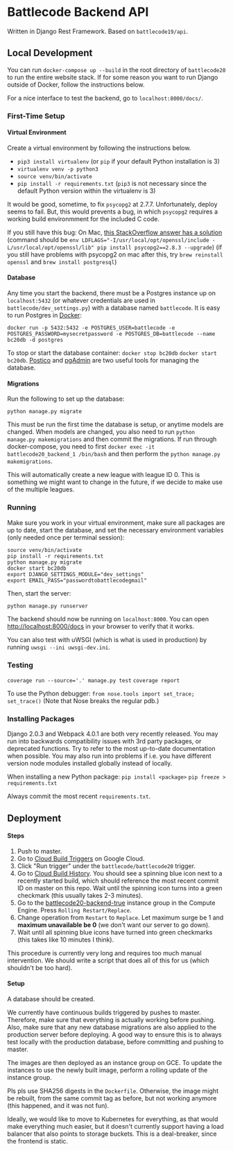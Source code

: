 # Battlecode Backend API

Written in Django Rest Framework. Based on `battlecode19/api`.

## Local Development

You can run `docker-compose up --build` in the root directory of `battlecode20` to run the entire website stack. If for some reason you want to run Django outside of Docker, follow the instructions below.

For a nice interface to test the backend, go to `localhost:8000/docs/`.

### First-Time Setup

#### Virtual Environment

Create a virtual environment by following the instructions below.

- `pip3 install virtualenv` (or `pip` if your default Python installation is 3)
- `virtualenv venv -p python3`
- `source venv/bin/activate`
- `pip install -r requirements.txt` (`pip3` is not necessary since the default Python version within the virtualenv is 3)

It would be good, sometime, to fix `psycopg2` at 2.7.7. Unfortunately, deploy seems to fail. But, this would prevents a bug, in which `psycopg2` requires a working build environmment for the included C code.

If you still have this bug: On Mac, [this StackOverflow answer has a solution](https://stackoverflow.com/a/39800677/3767728) (command should be `env LDFLAGS="-I/usr/local/opt/openssl/include -L/usr/local/opt/openssl/lib" pip install psycopg2==2.8.3 --upgrade`) (if you still have problems with psycopg2 on mac after this, try `brew reinstall openssl` and `brew install postgresql`)

#### Database

Any time you start the backend, there must be a Postgres instance up on `localhost:5432` (or whatever credentials are used in `battlecode/dev_settings.py`) with a database named `battlecode`. It is easy to run Postgres in [Docker](https://docs.docker.com/install/):

```
docker run -p 5432:5432 -e POSTGRES_USER=battlecode -e POSTGRES_PASSWORD=mysecretpassword -e POSTGRES_DB=battlecode --name bc20db -d postgres
```

To stop or start the database container: `docker stop bc20db` `docker start bc20db`. [Postico](https://eggerapps.at/postico/) and [pgAdmin](https://www.pgadmin.org/) are two useful tools for managing the database.

#### Migrations

Run the following to set up the database:

```
python manage.py migrate
```

This must be run the first time the database is setup, or anytime models are changed. When models are changed, you also need to run `python manage.py makemigrations` and then commit the migrations. If run through docker-compose, you need to first `docker exec -it battlecode20_backend_1 /bin/bash` and then perform the `python manage.py makemigrations`.

This will automatically create a new league with league ID 0. This is something we might want to change in the future, if we decide to make use of the multiple leagues.

### Running

Make sure you work in your virtual environment, make sure all packages are up to date, start the database, and set the necessary environment variables (only needed once per terminal session):

```
source venv/bin/activate
pip install -r requirements.txt
python manage.py migrate
docker start bc20db
export DJANGO_SETTINGS_MODULE="dev_settings"
export EMAIL_PASS="passwordtobattlecodegmail"
```

Then, start the server:

```
python manage.py runserver
```

The backend should now be running on `localhost:8000`. You can open [http://localhost:8000/docs](http://localhost:8000/docs) in your browser to verify that it works.

You can also test with uWSGI (which is what is used in production) by running `uwsgi --ini uwsgi-dev.ini`.

### Testing

`coverage run --source='.' manage.py test`
`coverage report`

To use the Python debugger: `from nose.tools import set_trace; set_trace()` (Note that Nose breaks the regular pdb.)

### Installing Packages

Django 2.0.3 and Webpack 4.0.1 are both very recently released. You may run into backwards compatibility issues with 3rd party packages, or deprecated functions. Try to refer to the most up-to-date documentation when possible. You may also run into problems if i.e. you have different version node modules installed globally instead of locally.

When installing a new Python package:
`pip install <package>`
`pip freeze > requirements.txt`

Always commit the most recent `requirements.txt`.


## Deployment

#### Steps

1. Push to master.
2. Go to [Cloud Build Triggers](https://console.cloud.google.com/cloud-build/triggers?project=battlecode18) on Google Cloud.
3. Click "Run trigger" under the `battlecode/battlecode20` trigger.
4. Go to [Cloud Build History](https://console.cloud.google.com/cloud-build/builds?project=battlecode18). You should see a spinning blue icon next to a recently started build, which should reference the most recent commit ID on master on this repo. Wait until the spinning icon turns into a green checkmark (this usually takes 2-3 minutes).
5. Go to the [battlecode20-backend-true](https://console.cloud.google.com/compute/instanceGroups/details/us-east1-b/battlecode20-backend-true?project=battlecode18) instance group in the Compute Engine. Press `Rolling Restart/Replace`.
6. Change operation from `Restart` to `Replace`. Let maximum surge be 1 and **maximum unavailable be 0** (we don't want our server to go down).
7. Wait until all spinning blue icons have turned into green checkmarks (this takes like 10 minutes I think).

This procedure is currently very long and requires too much manual intervention. We should write a script that does all of this for us (which shouldn't be too hard).

#### Setup

A database should be created.

We currently have continuous builds triggered by pushes to master. Therefore, make sure that everything is actually working before pushing. Also, make sure that any new database migrations are also applied to the production server before deploying. A good way to ensure this is to always test locally with the production database, before committing and pushing to master.

The images are then deployed as an instance group on GCE. To update the instances to use the newly built image, perform a rolling update of the instance group.

Pls pls use SHA256 digests in the `Dockerfile`. Otherwise, the image might be rebuilt, from the same commit tag as before, but not working anymore (this happened, and it was not fun).

Ideally, we would like to move to Kubernetes for everything, as that would make everything much easier, but it doesn't currently support having a load balancer that also points to storage buckets. This is a deal-breaker, since the frontend is static.
